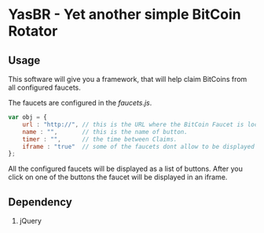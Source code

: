 # YasBR - Yet another simple BitCoin Rotator

## Usage
This software will give you a framework, that will help claim BitCoins from all configured faucets.

The faucets are configured in the _faucets.js_.

```javascript
var obj = {
	url : "http://", // this is the URL where the BitCoin Faucet is located
	name : "",       // this is the name of button.
	timer : "",      // the time between Claims.
	iframe : "true"  // some of the faucets dont allow to be displayed in an iFrame, this is configured here
};
```

All the configured faucets will be displayed as a list of buttons.
After you click on one of the buttons the faucet will be displayed in an iframe.

## Dependency
1. jQuery
